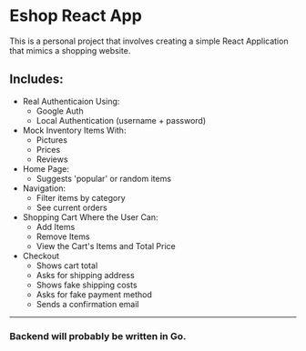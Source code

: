 # Eshop React App

This is a personal project that involves creating a simple React Application that mimics a shopping website.

## Includes:

- Real Authenticaion Using:
  * Google Auth
  * Local Authentication (username + password)
- Mock Inventory Items With:
  * Pictures
  * Prices
  * Reviews
- Home Page:
  * Suggests 'popular' or random items
- Navigation:
  * Filter items by category
  * See current orders
- Shopping Cart Where the User Can:
  * Add Items
  * Remove Items
  * View the Cart's Items and Total Price
- Checkout
  * Shows cart total
  * Asks for shipping address
  * Shows fake shipping costs
  * Asks for fake payment method
  * Sends a confirmation email

---

### Backend will probably be written in Go.
